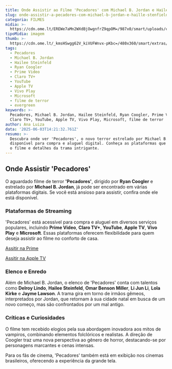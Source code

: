 ```yaml
---
title: Onde Assistir ao Filme 'Pecadores' com Michael B. Jordan e Hailee Steinfeld
slug: onde-assistir-a-pecadores-com-michael-b-jordan-e-haille-stenfield
categoria: FILMES
midia: >-
  https://cdn.ome.lt/EREWe7aMn2WXdBjOwgnfrZ9qpOM=/987x0/smart/uploads/conteudo/fotos/OMELETE_CAPA_-_2025-06-03T110805.901.png
tipoMidia: imagem
thumb: >-
  https://cdn.ome.lt/_kmsHSwgg62V_kiVUFWnvx-pKbc=/480x360/smart/extras/conteudos/omelete_THUMB_-_2025-06-03T110746.132.png
tags:
  - Pecadores
  - Michael B. Jordan
  - Hailee Steinfeld
  - Ryan Coogler
  - Prime Video
  - Claro TV+
  - YouTube
  - Apple TV
  - Vivo Play
  - Microsoft
  - filme de terror
  - evergreen
keywords: >-
  Pecadores, Michael B. Jordan, Hailee Steinfeld, Ryan Coogler, Prime Video,
  Claro TV+, YouTube, Apple TV, Vivo Play, Microsoft, filme de terror
author: Ana Luiza
data: '2025-06-03T14:21:32.761Z'
resumo: >-
  Descubra onde ver 'Pecadores', o novo terror estrelado por Michael B. Jordan,
  disponível para compra e aluguel digital. Conheça as plataformas que oferecem
  o filme e detalhes da trama intrigante.
---
```


## Onde Assistir 'Pecadores'

O aguardado filme de terror **'Pecadores'**, dirigido por **Ryan Coogler** e estrelado por **Michael B. Jordan**, já pode ser encontrado em várias plataformas digitais. Se você está ansioso para assistir, confira onde ele está disponível.

### Plataformas de Streaming

'Pecadores' está acessível para compra e aluguel em diversos serviços populares, incluindo **Prime Video**, **Claro TV+**, **YouTube**, **Apple TV**, **Vivo Play** e **Microsoft**. Essas plataformas oferecem flexibilidade para quem deseja assistir ao filme no conforto de casa.

[Assitir na Prime](https://www.google.com/url?sa=t&source=web&rct=j&opi=89978449&url=https://www.primevideo.com/-/pt/detail/Pecadores/0J21M9AM4CY8XJ74W902BIHZYM&ved=2ahUKEwjz1cirn-ONAxX8E7kGHQhRNf0QFnoECB0QAQ&usg=AOvVaw0I0UcaQKiPQOF50TbvX6th)

[Assitir na Apple TV](https://tv.apple.com/br/movie/pecadores/umc.cmc.tl0hc0j1vx7nrrz89gxzxsx9?playableId=tvs.sbd.9001%3A1803920888)

### Elenco e Enredo

Além de Michael B. Jordan, o elenco de 'Pecadores' conta com talentos como **Delroy Lindo**, **Hailee Steinfeld**, **Omar Benson Miller**, **Li Jun Li**, **Lola Kirke** e **Jayme Lawson**. A trama gira em torno de irmãos gêmeos, interpretados por Jordan, que retornam à sua cidade natal em busca de um novo começo, mas são confrontados por um mal antigo.

### Críticas e Curiosidades

O filme tem recebido elogios pela sua abordagem inovadora aos mitos de vampiros, combinando elementos folclóricos e realistas. A direção de Coogler traz uma nova perspectiva ao gênero de horror, destacando-se por personagens marcantes e cenas intensas.

Para os fãs de cinema, 'Pecadores' também está em exibição nos cinemas brasileiros, oferecendo a experiência da grande tela.

